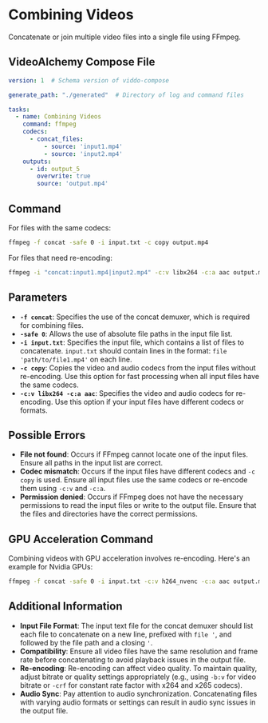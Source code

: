 # Combining Videos

Concatenate or join multiple video files into a single file using FFmpeg.

## VideoAlchemy Compose File

```yaml
version: 1  # Schema version of viddo-compose

generate_path: "./generated"  # Directory of log and command files

tasks:
  - name: Combining Videos
    command: ffmpeg
    codecs:
      - concat_files:
          - source: 'input1.mp4'
          - source: 'input2.mp4'
    outputs:
      - id: output_5
        overwrite: true
        source: 'output.mp4'
```

## Command

For files with the same codecs:

```bash
ffmpeg -f concat -safe 0 -i input.txt -c copy output.mp4
```

For files that need re-encoding:

```bash
ffmpeg -i "concat:input1.mp4|input2.mp4" -c:v libx264 -c:a aac output.mp4
```


## Parameters

- **`-f concat`**: Specifies the use of the concat demuxer, which is required for combining files.
- **`-safe 0`**: Allows the use of absolute file paths in the input file list.
- **`-i input.txt`**: Specifies the input file, which contains a list of files to concatenate. `input.txt` should contain lines in the format: `file 'path/to/file1.mp4'` on each line.
- **`-c copy`**: Copies the video and audio codecs from the input files without re-encoding. Use this option for fast processing when all input files have the same codecs.
- **`-c:v libx264 -c:a aac`**: Specifies the video and audio codecs for re-encoding. Use this option if your input files have different codecs or formats.

## Possible Errors

- **File not found**: Occurs if FFmpeg cannot locate one of the input files. Ensure all paths in the input list are correct.
- **Codec mismatch**: Occurs if the input files have different codecs and `-c copy` is used. Ensure all input files use the same codecs or re-encode them using `-c:v` and `-c:a`.
- **Permission denied**: Occurs if FFmpeg does not have the necessary permissions to read the input files or write to the output file. Ensure that the files and directories have the correct permissions.

## GPU Acceleration Command

Combining videos with GPU acceleration involves re-encoding. Here's an example for Nvidia GPUs:

```bash
ffmpeg -f concat -safe 0 -i input.txt -c:v h264_nvenc -c:a aac output.mp4
```


## Additional Information

- **Input File Format**: The input text file for the concat demuxer should list each file to concatenate on a new line, prefixed with `file '`, and followed by the file path and a closing `'`.
- **Compatibility**: Ensure all video files have the same resolution and frame rate before concatenating to avoid playback issues in the output file.
- **Re-encoding**: Re-encoding can affect video quality. To maintain quality, adjust bitrate or quality settings appropriately (e.g., using `-b:v` for video bitrate or `-crf` for constant rate factor with x264 and x265 codecs).
- **Audio Sync**: Pay attention to audio synchronization. Concatenating files with varying audio formats or settings can result in audio sync issues in the output file.
